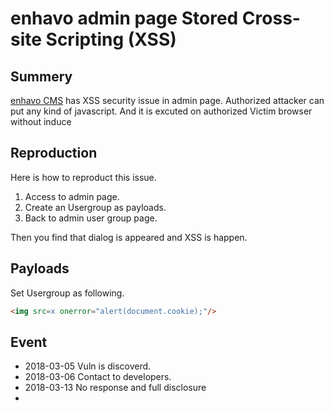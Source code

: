 # enhavo admin page Stored Cross-site Scripting (XSS)

## Summery

[enhavo CMS](https://www.enhavo.com/) has XSS security issue in admin page.
Authorized attacker can put any kind of javascript. And it is excuted on authorized Victim browser without induce


## Reproduction

Here is how to reproduct this issue.

 1. Access to admin page. 
 1. Create an Usergroup as payloads.
 1. Back to admin user group page.

Then you find that dialog is appeared and XSS is happen.


## Payloads

Set Usergroup as following.

```html
<img src=x onerror="alert(document.cookie);"/>
```

## Event

- 2018-03-05 Vuln is discoverd.
- 2018-03-06 Contact to developers.
- 2018-03-13 No response and full disclosure
- 
